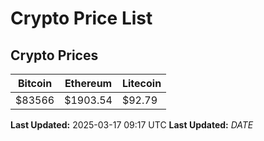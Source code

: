 # Crypto Price List

## Crypto Prices
| Bitcoin | Ethereum | Litecoin |
| ------- | -------- | -------- |
| $83566 | $1903.54 | $92.79 |
**Last Updated:** 2025-03-17 09:17 UTC
**Last Updated:** $DATE$
